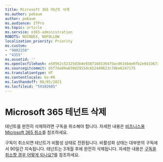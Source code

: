 ```yaml
---
title: Microsoft 365 테넌트 삭제
ms.author: pebaum
author: pebaum
ms.audience: ITPro
ms.topic: article
ms.service: o365-administration
ROBOTS: NOINDEX, NOFOLLOW
localization_priority: Priority
ms.custom:
- "9002250"
- "4355"
ms.assetid: ''
ms.openlocfilehash: e50562c52325d3b4e938716833647dac0616b4e0fb2e643367a697e13f0b9ab2
ms.sourcegitcommit: b5f7da89a650d2915dc652449623c78be6247175
ms.translationtype: HT
ms.contentlocale: ko-KR
ms.lasthandoff: 08/05/2021
ms.locfileid: "54102685"
---
```

# <a name="delete-microsoft-365-tenant"></a>Microsoft 365 테넌트 삭제

테넌트를 완전히 삭제하려면 구독을 취소해야 합니다. 자세한 내용은 [비즈니스용 Microsoft 365 취소](https://docs.microsoft.com/microsoft-365/commerce/subscriptions/cancel-your-subscription?view=o365-worldwide)를 참조하세요. 
 
구독이 취소되면 테넌트가 비활성 상태로 전환됩니다. 비활성화 상태는 대부분의 구독에서 90일간 지속됩니다. 테넌트는 3개월 후에 완전히 삭제됩니다. 자세한 내용은 [구독을 취소할 경우 어떻게 되나요?](https://docs.microsoft.com/microsoft-365/commerce/subscriptions/cancel-your-subscription?view=o365-worldwide#what-happens-when-you-cancel-a-subscription)를 참조하세요.
